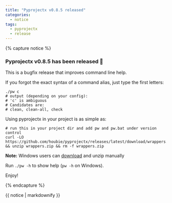 ```yaml
---
title: "Pyprojectx v0.8.5 released"
categories:
  - notice
tags:
  - pyprojectx
  - release
---
```


{% capture notice %}
### Pyprojectx v0.8.5 has been released :tada:
This is a bugfix release that improves command line help.

If you forgot the exact syntax of a command alias, just type the first letters:
```shell
./pw c
# output (depending on your config):
# 'c' is ambiguous
# Candidates are:
# clean, clean-all, check
```

Using pyprojectx in your project is as simple as:

```shell
# run this in your project dir and add pw and pw.bat under version control
curl -LO https://github.com/houbie/pyprojectx/releases/latest/download/wrappers.zip && unzip wrappers.zip && rm -f wrappers.zip
```
**Note:** Windows users can [download](https://github.com/houbie/pyprojectx/releases/latest/download/wrappers.zip) and unzip manually

Run `./pw -h` to show help (`pw -h` on Windows).

Enjoy!

{% endcapture %}

<div class="notice--info">
  {{ notice | markdownify }}
</div>
